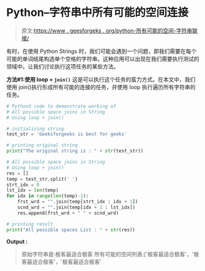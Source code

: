 # Python–字符串中所有可能的空间连接

> 原文:[https://www . geesforgeks . org/python-所有可能的空间-字符串联接/](https://www.geeksforgeeks.org/python-all-possible-space-joins-in-string/)

有时，在使用 Python Strings 时，我们可能会遇到一个问题，即我们需要在每个可能的单词结尾构造单个空格的字符串。这种应用可以出现在我们需要执行测试的领域中。让我们讨论执行这项任务的某些方法。

**方法#1:使用 loop + `join()`**
这是可以执行这个任务的蛮力方式。在本文中，我们使用 join()执行形成所有可能的连接的任务，并使用 loop 执行遍历所有字符串的任务。

```py
# Python3 code to demonstrate working of 
# All possible space joins in String
# Using loop + join()

# initializing string
test_str = 'Geeksforgeeks is best for geeks'

# printing original string
print("The original string is : " + str(test_str))

# All possible space joins in String
# Using loop + join()
res = []
temp = test_str.split(' ')             
strt_idx = 0
lst_idx = len(temp)
for idx in range(len(temp)-1):       
    frst_wrd = "".join(temp[strt_idx : idx + 1])   
    scnd_wrd = "".join(temp[idx + 1 : lst_idx])
    res.append(frst_wrd + " " + scnd_wrd)

# printing result 
print("All possible spaces List : " + str(res)) 
```

**Output :**

> 原始字符串是:极客最适合极客
> 所有可能的空间列表:['极客最适合极客'，'极客最适合极客'，'极客最适合极客'